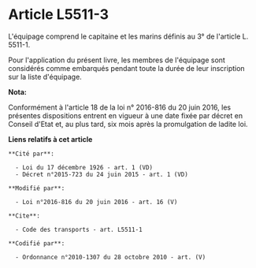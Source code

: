 # Article L5511-3

L'équipage comprend le capitaine et les marins définis au 3° de l'article L. 5511-1. 

Pour l'application du présent livre, les membres de l'équipage sont considérés comme embarqués pendant toute la durée de leur
inscription sur la liste d'équipage.

**Nota:**

Conformément à l'article 18 de la loi n° 2016-816 du 20 juin 2016, les présentes dispositions entrent en vigueur à une date
fixée par décret en Conseil d'Etat et, au plus tard, six mois après la promulgation de ladite loi.

**Liens relatifs à cet article**

	**Cité par**:

	  - Loi du 17 décembre 1926 - art. 1 (VD)
	  - Décret n°2015-723 du 24 juin 2015 - art. 1 (VD)

	**Modifié par**:

	  - Loi n°2016-816 du 20 juin 2016 - art. 16 (V)

	**Cite**:

	  - Code des transports - art. L5511-1

	**Codifié par**:

	  - Ordonnance n°2010-1307 du 28 octobre 2010 - art. (V)
